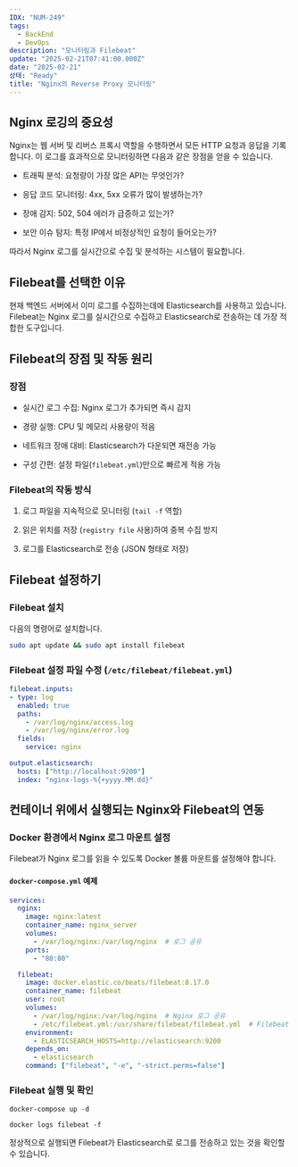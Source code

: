 ```yaml
---
IDX: "NUM-249"
tags:
  - BackEnd
  - DevOps
description: "모니터링과 Filebeat"
update: "2025-02-21T07:41:00.000Z"
date: "2025-02-21"
상태: "Ready"
title: "Nginx의 Reverse Proxy 모니터링"
---
```

## Nginx 로깅의 중요성

Nginx는 웹 서버 및 리버스 프록시 역할을 수행하면서 모든 HTTP 요청과 응답을 기록합니다. 이 로그를 효과적으로 모니터링하면 다음과 같은 장점을 얻을 수 있습니다.

- 트래픽 분석: 요청량이 가장 많은 API는 무엇인가?

- 응답 코드 모니터링: 4xx, 5xx 오류가 많이 발생하는가?

- 장애 감지: 502, 504 에러가 급증하고 있는가?

- 보안 이슈 탐지: 특정 IP에서 비정상적인 요청이 들어오는가?

따라서 Nginx 로그를 실시간으로 수집 및 분석하는 시스템이 필요합니다.

## Filebeat를 선택한 이유

현재 백엔드 서버에서 이미 로그를 수집하는데에 Elasticsearch를 사용하고 있습니다. Filebeat는 Nginx 로그를 실시간으로 수집하고 Elasticsearch로 전송하는 데 가장 적합한 도구입니다.

## Filebeat의 장점 및 작동 원리

### 장점

- 실시간 로그 수집: Nginx 로그가 추가되면 즉시 감지

- 경량 실행: CPU 및 메모리 사용량이 적음

- 네트워크 장애 대비: Elasticsearch가 다운되면 재전송 가능

- 구성 간편: 설정 파일(`filebeat.yml`)만으로 빠르게 적용 가능

### Filebeat의 작동 방식

1. 로그 파일을 지속적으로 모니터링 (`tail -f` 역할)

1. 읽은 위치를 저장 (`registry file` 사용)하여 중복 수집 방지

1. 로그를 Elasticsearch로 전송 (JSON 형태로 저장)

## Filebeat 설정하기

### Filebeat 설치

다음의 명령어로 설치합니다. 

```bash
sudo apt update && sudo apt install filebeat
```

### Filebeat 설정 파일 수정 (`/etc/filebeat/filebeat.yml`)

```yaml
filebeat.inputs:
- type: log
  enabled: true
  paths:
    - /var/log/nginx/access.log
    - /var/log/nginx/error.log
  fields:
    service: nginx

output.elasticsearch:
  hosts: ["http://localhost:9200"]
  index: "nginx-logs-%{+yyyy.MM.dd}"
```

## 컨테이너 위에서 실행되는 Nginx와 Filebeat의 연동

### Docker 환경에서 Nginx 로그 마운트 설정

Filebeat가 Nginx 로그를 읽을 수 있도록 Docker 볼륨 마운트를 설정해야 합니다.

#### `docker-compose.yml` 예제

```yaml
services:
  nginx:
    image: nginx:latest
    container_name: nginx_server
    volumes:
      - /var/log/nginx:/var/log/nginx  # 로그 공유
    ports:
      - "80:80"

  filebeat:
    image: docker.elastic.co/beats/filebeat:8.17.0
    container_name: filebeat
    user: root
    volumes:
      - /var/log/nginx:/var/log/nginx  # Nginx 로그 공유
      - /etc/filebeat.yml:/usr/share/filebeat/filebeat.yml  # Filebeat 설정 파일
    environment:
      - ELASTICSEARCH_HOSTS=http://elasticsearch:9200
    depends_on:
      - elasticsearch
    command: ["filebeat", "-e", "-strict.perms=false"]
```

### Filebeat 실행 및 확인

```plain text
docker-compose up -d
```

```plain text
docker logs filebeat -f
```

정상적으로 실행되면 Filebeat가 Elasticsearch로 로그를 전송하고 있는 것을 확인할 수 있습니다. 



